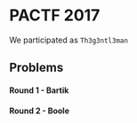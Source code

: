# PACTF 2017

We participated as `Th3g3ntl3man`


## Problems

#### Round 1 - Bartik

#### Round 2 - Boole
